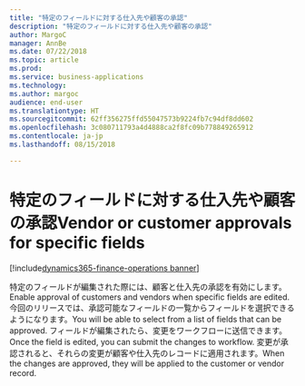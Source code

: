 ```yaml
---
title: "特定のフィールドに対する仕入先や顧客の承認"
description: "特定のフィールドに対する仕入先や顧客の承認"
author: MargoC
manager: AnnBe
ms.date: 07/22/2018
ms.topic: article
ms.prod: 
ms.service: business-applications
ms.technology: 
ms.author: margoc
audience: end-user
ms.translationtype: HT
ms.sourcegitcommit: 62ff356275ffd55047573b9224fb7c94df8dd602
ms.openlocfilehash: 3c080711793a4d4888ca2f8fc09b778849265912
ms.contentlocale: ja-jp
ms.lasthandoff: 08/15/2018

---
```

#  <a name="vendor-or-customer-approvals-for-specific-fields"></a><span data-ttu-id="15a3d-103">特定のフィールドに対する仕入先や顧客の承認</span><span class="sxs-lookup"><span data-stu-id="15a3d-103">Vendor or customer approvals for specific fields</span></span>

[!include[dynamics365-finance-operations banner](../includes/dynamics365-finance-operations.md)]



<span data-ttu-id="15a3d-104">特定のフィールドが編集された際には、顧客と仕入先の承認を有効にします。</span><span class="sxs-lookup"><span data-stu-id="15a3d-104">Enable approval of customers and vendors when specific fields are edited.</span></span> <span data-ttu-id="15a3d-105">今回のリリースでは、承認可能なフィールドの一覧からフィールドを選択できるようになります。</span><span class="sxs-lookup"><span data-stu-id="15a3d-105">You will be able to select from a list of fields that can be approved.</span></span> <span data-ttu-id="15a3d-106">フィールドが編集されたら、変更をワークフローに送信できます。</span><span class="sxs-lookup"><span data-stu-id="15a3d-106">Once the field is edited, you can submit the changes to workflow.</span></span> <span data-ttu-id="15a3d-107">変更が承認されると、それらの変更が顧客や仕入先のレコードに適用されます。</span><span class="sxs-lookup"><span data-stu-id="15a3d-107">When the changes are approved, they will be applied to the customer or vendor record.</span></span>
